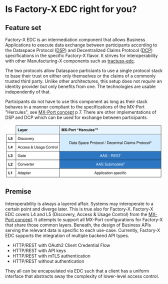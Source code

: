 # Is Factory-X EDC right for you?

## Feature set

Factory-X EDC is an intermediation component that allows Business Applications to execute data exchange between
participants according to the Dataspace
Protocol ([DSP](https://eclipse-dataspace-protocol-base.github.io/DataspaceProtocol))
and Decentralized Claims Protocol ([DCP](https://eclipse-dataspace-dcp.github.io/decentralized-claims-protocol/))
specifications in the specific Factory-X flavor. It strives for interoperability with other Manufacturing-X components
such as [tractusx-edc](https://github.com/eclipse-tractusx/tractusx-edc).

The two protocols allow Dataspace particiants to use a single protocol stack to base their trust on either only
themselves or the claims of a commonly trusted third party. Unlike other architectures, this setup does not _require_
an identity provider but only benefits from one. The technologies are usable independently of that.

Participants do not have to use this component as long as their stack behaves in a manner compliant to the
specifications of the MX-Port "Hercules", see [MX-Port concept](https://factory-x.org/wp-content/uploads/MX-Port-Concept-V1.00.pdf) p 7. There are other implementations of DSP and DCP
which can be used for exchange
between participants.

![mx-port-hercules.png](mx-port-hercules.png)

## Premise

Interoperability is always a layered affair. Systems may interoperate to a certain point and diverge later. This is true
also for Factory-X. Factory-X EDC covers L4 and L5 (Discovery, Access & Usage Control) from the [MX-Port concept](https://factory-x.org/wp-content/uploads/MX-Port-Concept-V1.00.pdf). 
It attempts to support all MX-Port configurations for Factory-X that share those common layers. Beneath, the design of
Business APIs serving the relevant data is specific to each use-case. Currently, Factory-X EDC supports the integration
of multiple backend API types.

- HTTP/REST with OAuth2 Client Credential Flow
- HTTP/REST with API keys
- HTTP/REST with mTLS authentication
- HTTP/REST without authentication

They all can be encapsulated via EDC such that a client has a uniform interface that abstracts away the complexity of
lower-level access control.
